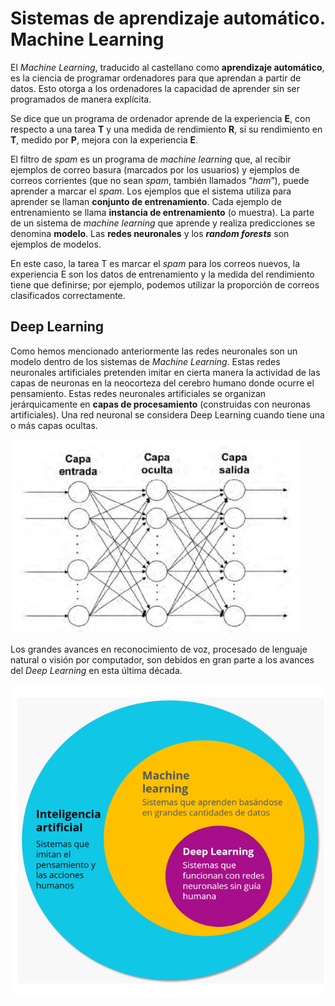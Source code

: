 # Sistemas de aprendizaje automático. Machine Learning
El *Machine Learning*, traducido al castellano como **aprendizaje automático**, es la ciencia de programar ordenadores para que aprendan a partir de datos. Esto otorga a los ordenadores la capacidad de aprender sin ser programados de manera explícita.

Se dice que un programa de ordenador aprende de la experiencia **E**, con respecto a una tarea **T** y una medida de rendimiento **R**, si su rendimiento en **T**, medido por **P**, mejora con la experiencia **E**.

El filtro de *spam* es un programa de *machine learning* que, al recibir ejemplos de correo basura (marcados por los usuarios) y ejemplos de correos corrientes (que no sean *spam*, también llamados “*ham*”), puede aprender a marcar el *spam*. Los ejemplos que el sistema utiliza para aprender se llaman **conjunto de entrenamiento**. Cada ejemplo de entrenamiento se llama **instancia de entrenamiento** (o muestra). La parte de un sistema de *machine learning* que aprende y realiza predicciones se denomina **modelo**. Las **redes neuronales** y los ***random forests*** son ejemplos de modelos.

En este caso, la tarea T es marcar el *spam* para los correos nuevos, la experiencia E son los datos de entrenamiento y la medida del rendimiento tiene que definirse; por ejemplo, podemos utilizar la proporción de correos clasificados correctamente.

## Deep Learning
Como hemos mencionado anteriormente las redes neuronales son un modelo dentro de los sistemas de *Machine Learning*. Estas redes neuronales artificiales pretenden imitar en cierta manera la actividad de las capas de neuronas en la neocorteza del cerebro humano donde ocurre el pensamiento. Estas redes neuronales artificiales se organizan jerárquicamente en **capas de procesamiento** (construidas con neuronas artificiales). Una red neuronal se considera Deep Learning cuando tiene una o más capas ocultas.

![Red neuronal](images/red-neuronal.png)

Los grandes avances en reconocimiento de voz, procesado de lenguaje natural o visión por computador, son debidos en gran parte a los avances del *Deep Learning* en esta última década.

![IA vs ML vs DL](images/ia-ml-dl.png)

